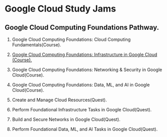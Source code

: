 # Google Cloud Study Jams

## Google Cloud Computing Foundations Pathway. 

1. Google Cloud Computing Foundations: Cloud Computing Fundamentals(Course).

2. [Google Cloud Computing Foundations: Infrastructure in Google Cloud (Course).](https://github.com/SahiLmb/Google-Cloud-Study-Jams/tree/main/Infrastructure-in-Google-Cloud)

3. Google Cloud Computing Foundations: Networking & Security in Google Cloud(Course).

4. Google Cloud Computing Foundations: Data, ML, and AI in Google Cloud(Course).

5. Create and Manage Cloud Resources(Quest).

6. Perform Foundational Infrastructure Tasks in Google Cloud(Quest).

7. Build and Secure Networks in Google Cloud(Quest).

8. Perform Foundational Data, ML, and AI Tasks in Google Cloud(Quest).
